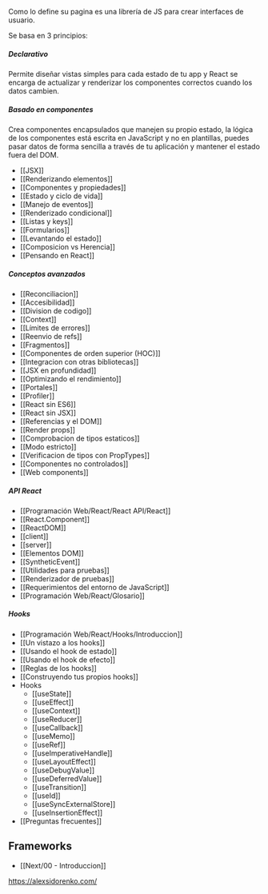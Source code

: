 Como lo define su pagina es una librería de JS para crear interfaces de usuario.

Se basa en 3 principios:
##### Declarativo

Permite diseñar vistas simples para cada estado de tu app y React se encarga de actualizar y renderizar los componentes correctos cuando los datos cambien.

##### Basado en componentes

Crea componentes encapsulados que manejen su propio estado, la lógica de los componentes está escrita en JavaScript y no en plantillas, puedes pasar datos de forma sencilla a través de tu aplicación y mantener el estado fuera del DOM.

- [[JSX]]
- [[Renderizando elementos]]
- [[Componentes y propiedades]]
- [[Estado y ciclo de vida]]
- [[Manejo de eventos]]
- [[Renderizado condicional]]
- [[Listas y keys]]
- [[Formularios]]
- [[Levantando el estado]]
- [[Composicion vs Herencia]]
- [[Pensando en React]]
##### Conceptos avanzados

- [[Reconciliacion]]
- [[Accesibilidad]]
- [[Division de codigo]]
- [[Context]]
- [[Límites de errores]]
- [[Reenvio de refs]]
- [[Fragmentos]]
- [[Componentes de orden superior (HOC)]]
- [[Integracion con otras bibliotecas]]
- [[JSX en profundidad]]
- [[Optimizando el rendimiento]]
- [[Portales]]
- [[Profiler]]
- [[React sin ES6]]
- [[React sin JSX]]
- [[Referencias y el DOM]]
- [[Render props]]
- [[Comprobacion de tipos estaticos]]
- [[Modo estricto]]
- [[Verificacion de tipos con PropTypes]]
- [[Componentes no controlados]]
- [[Web components]]
##### API React

- [[Programación Web/React/React API/React]]
- [[React.Component]]
- [[ReactDOM]]
- [[client]]
- [[server]]
- [[Elementos DOM]]
- [[SyntheticEvent]]
- [[Utilidades para pruebas]]
- [[Renderizador de pruebas]]
- [[Requerimientos del entorno de JavaScript]]
- [[Programación Web/React/Glosario]]

##### Hooks

- [[Programación Web/React/Hooks/Introduccion]]
- [[Un vistazo a los hooks]]
- [[Usando el hook de estado]]
- [[Usando el hook de efecto]]
- [[Reglas de los hooks]]
- [[Construyendo tus propios hooks]]
- Hooks
	- [[useState]]
	- [[useEffect]]
	- [[useContext]]
	- [[useReducer]]
	- [[useCallback]]
	- [[useMemo]]
	- [[useRef]]
	- [[useImperativeHandle]]
	- [[useLayoutEffect]]
	- [[useDebugValue]]
	- [[useDeferredValue]]
	- [[useTransition]]
	- [[useId]]
	- [[useSyncExternalStore]]
	- [[useInsertionEffect]]
- [[Preguntas frecuentes]]

## Frameworks

- [[Next/00 - Introduccion]]





https://alexsidorenko.com/
